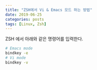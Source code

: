 ```yaml
---
title: "ZSH에서 Vi & Emacs 모드 하는 방법"
date: 2019-06-25
categories: posts
tags: [Linux, Zsh] 
---
```


ZSH 에서 아래와 같은 명령어를 입력한다.

```bash
# Emacs mode
bindkey -e
# Vi mode
bindkey -v
```
